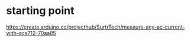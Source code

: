# starting point

https://create.arduino.cc/projecthub/SurtrTech/measure-any-ac-current-with-acs712-70aa85
